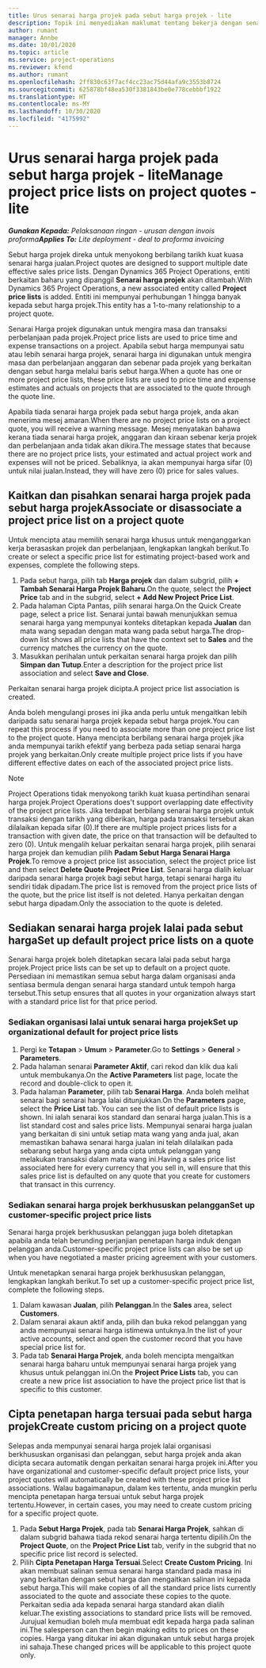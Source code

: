 ```yaml
---
title: Urus senarai harga projek pada sebut harga projek - lite
description: Topik ini menyediakan maklumat tentang bekerja dengan senarai harga projek pada sebut harga. (Sales)
author: rumant
manager: Annbe
ms.date: 10/01/2020
ms.topic: article
ms.service: project-operations
ms.reviewer: kfend
ms.author: rumant
ms.openlocfilehash: 2ff830c63f7acf4cc23ac75d44afa9c3553b8724
ms.sourcegitcommit: 625878bf48ea530f3381843be0e778cebbbf1922
ms.translationtype: HT
ms.contentlocale: ms-MY
ms.lasthandoff: 10/30/2020
ms.locfileid: "4175992"
---
```

# <a name="manage-project-price-lists-on-project-quotes---lite"></a><span data-ttu-id="9d961-104">Urus senarai harga projek pada sebut harga projek - lite</span><span class="sxs-lookup"><span data-stu-id="9d961-104">Manage project price lists on project quotes - lite</span></span>

<span data-ttu-id="9d961-105">_**Gunakan Kepada:** Pelaksanaan ringan - urusan dengan invois proforma_</span><span class="sxs-lookup"><span data-stu-id="9d961-105">_**Applies To:** Lite deployment - deal to proforma invoicing_</span></span>

<span data-ttu-id="9d961-106">Sebut harga projek direka untuk menyokong berbilang tarikh kuat kuasa senarai harga jualan.</span><span class="sxs-lookup"><span data-stu-id="9d961-106">Project quotes are designed to support multiple date effective sales price lists.</span></span> <span data-ttu-id="9d961-107">Dengan Dynamics 365 Project Operations, entiti berkaitan baharu yang dipanggil **Senarai harga projek** akan ditambah.</span><span class="sxs-lookup"><span data-stu-id="9d961-107">With Dynamics 365 Project Operations, a new associated entity called **Project price lists** is added.</span></span> <span data-ttu-id="9d961-108">Entiti ini mempunyai perhubungan 1 hingga banyak kepada sebut harga projek.</span><span class="sxs-lookup"><span data-stu-id="9d961-108">This entity has a 1-to-many relationship to a project quote.</span></span>

<span data-ttu-id="9d961-109">Senarai Harga projek digunakan untuk mengira masa dan transaksi perbelanjaan pada projek.</span><span class="sxs-lookup"><span data-stu-id="9d961-109">Project price lists are used to price time and expense transactions on a project.</span></span> <span data-ttu-id="9d961-110">Apabila sebut harga mempunyai satu atau lebih senarai harga projek, senarai harga ini digunakan untuk mengira masa dan perbelanjaan anggaran dan sebenar pada projek yang berkaitan dengan sebut harga melalui baris sebut harga.</span><span class="sxs-lookup"><span data-stu-id="9d961-110">When a quote has one or more project price lists, these price lists are used to price time and expense estimates and actuals on projects that are associated to the quote through the quote line.</span></span>

<span data-ttu-id="9d961-111">Apabila tiada senarai harga projek pada sebut harga projek, anda akan menerima mesej amaran.</span><span class="sxs-lookup"><span data-stu-id="9d961-111">When there are no project price lists on a project quote, you will receive a warning message.</span></span> <span data-ttu-id="9d961-112">Mesej menyatakan bahawa kerana tiada senarai harga projek, anggaran dan kiraan sebenar kerja projek dan perbelanjaan anda tidak akan dikira.</span><span class="sxs-lookup"><span data-stu-id="9d961-112">The message states that because there are no project price lists, your estimated and actual project work and expenses will not be priced.</span></span> <span data-ttu-id="9d961-113">Sebaliknya, ia akan mempunyai harga sifar (0) untuk nilai jualan.</span><span class="sxs-lookup"><span data-stu-id="9d961-113">Instead, they will have zero (0) price for sales values.</span></span>

## <a name="associate-or-disassociate-a-project-price-list-on-a-project-quote"></a><span data-ttu-id="9d961-114">Kaitkan dan pisahkan senarai harga projek pada sebut harga projek</span><span class="sxs-lookup"><span data-stu-id="9d961-114">Associate or disassociate a project price list on a project quote</span></span>

<span data-ttu-id="9d961-115">Untuk mencipta atau memilih senarai harga khusus untuk menganggarkan kerja berasaskan projek dan perbelanjaan, lengkapkan langkah berikut.</span><span class="sxs-lookup"><span data-stu-id="9d961-115">To create or select a specific price list for estimating project-based work and expenses, complete the following steps.</span></span>

1. <span data-ttu-id="9d961-116">Pada sebut harga, pilih tab **Harga projek** dan dalam subgrid, pilih **+ Tambah Senarai Harga Projek Baharu**.</span><span class="sxs-lookup"><span data-stu-id="9d961-116">On the quote, select the **Project Price** tab and in the subgrid, select **+ Add New Project Price List**.</span></span>
2. <span data-ttu-id="9d961-117">Pada halaman Cipta Pantas, pilih senarai harga.</span><span class="sxs-lookup"><span data-stu-id="9d961-117">On the Quick Create page, select a price list.</span></span> <span data-ttu-id="9d961-118">Senarai juntai bawah menunjukkan semua senarai harga yang mempunyai konteks ditetapkan kepada **Jualan** dan mata wang sepadan dengan mata wang pada sebut harga.</span><span class="sxs-lookup"><span data-stu-id="9d961-118">The drop-down list shows all price lists that have the context set to **Sales** and the currency matches the currency on the quote.</span></span>
4. <span data-ttu-id="9d961-119">Masukkan perihalan untuk perkaitan senarai harga projek dan pilih **Simpan dan Tutup**.</span><span class="sxs-lookup"><span data-stu-id="9d961-119">Enter a description for the project price list association and select **Save and Close**.</span></span>

<span data-ttu-id="9d961-120">Perkaitan senarai harga projek dicipta.</span><span class="sxs-lookup"><span data-stu-id="9d961-120">A project price list association is created.</span></span>

<span data-ttu-id="9d961-121">Anda boleh mengulangi proses ini jika anda perlu untuk mengaitkan lebih daripada satu senarai harga projek kepada sebut harga projek.</span><span class="sxs-lookup"><span data-stu-id="9d961-121">You can repeat this process if you need to associate more than one project price list to the project quote.</span></span> <span data-ttu-id="9d961-122">Hanya mencipta berbilang senarai harga projek jika anda mempunyai tarikh efektif yang berbeza pada setiap senarai harga projek yang berkaitan.</span><span class="sxs-lookup"><span data-stu-id="9d961-122">Only create multiple project price lists if you have different effective dates on each of the associated project price lists.</span></span>

> [!NOTE]
> <span data-ttu-id="9d961-123">Project Operations tidak menyokong tarikh kuat kuasa pertindihan senarai harga projek.</span><span class="sxs-lookup"><span data-stu-id="9d961-123">Project Operations does't support overlapping date effectivity of the project price lists.</span></span> <span data-ttu-id="9d961-124">Jika terdapat berbilang senarai harga projek untuk transaksi dengan tarikh yang diberikan, harga pada transaksi tersebut akan dilalaikan kepada sifar (0).</span><span class="sxs-lookup"><span data-stu-id="9d961-124">If there are multiple project prices lists for a transaction with given date, the price on that transaction will be defaulted to zero (0).</span></span>
<span data-ttu-id="9d961-125">Untuk mengalih keluar perkaitan senarai harga projek, pilih senarai harga projek dan kemudian pilih **Padam Sebut Harga Senarai Harga Projek**.</span><span class="sxs-lookup"><span data-stu-id="9d961-125">To remove a project price list association, select the project price list and then select **Delete Quote Project Price List**.</span></span> <span data-ttu-id="9d961-126">Senarai harga dialih keluar daripada senarai harga projek bagi sebut harga, tetapi senarai harga itu sendiri tidak dipadam.</span><span class="sxs-lookup"><span data-stu-id="9d961-126">The price list is removed from the project price lists of the quote, but the price list itself is not deleted.</span></span> <span data-ttu-id="9d961-127">Hanya perkaitan dengan sebut harga dipadam.</span><span class="sxs-lookup"><span data-stu-id="9d961-127">Only the association to the quote is deleted.</span></span>

## <a name="set-up-default-project-price-lists-on-a-quote"></a><span data-ttu-id="9d961-128">Sediakan senarai harga projek lalai pada sebut harga</span><span class="sxs-lookup"><span data-stu-id="9d961-128">Set up default project price lists on a quote</span></span>

<span data-ttu-id="9d961-129">Senarai harga projek boleh ditetapkan secara lalai pada sebut harga projek.</span><span class="sxs-lookup"><span data-stu-id="9d961-129">Project price lists can be set up to default on a project quote.</span></span> <span data-ttu-id="9d961-130">Persediaan ini memastikan semua sebut harga dalam organisasi anda sentiasa bermula dengan senarai harga standard untuk tempoh harga tersebut.</span><span class="sxs-lookup"><span data-stu-id="9d961-130">This setup ensures that all quotes in your organization always start with a standard price list for that price period.</span></span>

### <a name="set-up-organizational-default-for-project-price-lists"></a><span data-ttu-id="9d961-131">Sediakan organisasi lalai untuk senarai harga projek</span><span class="sxs-lookup"><span data-stu-id="9d961-131">Set up organizational default for project price lists</span></span>

1. <span data-ttu-id="9d961-132">Pergi ke **Tetapan** > **Umum** > **Parameter**.</span><span class="sxs-lookup"><span data-stu-id="9d961-132">Go to **Settings** > **General** > **Parameters**.</span></span>
2. <span data-ttu-id="9d961-133">Pada halaman senarai **Parameter Aktif**, cari rekod dan klik dua kali untuk membukanya.</span><span class="sxs-lookup"><span data-stu-id="9d961-133">On the **Active Parameters** list page, locate the record and double-click to open it.</span></span> 
3. <span data-ttu-id="9d961-134">Pada halaman **Parameter**, pilih tab **Senarai Harga**. Anda boleh melihat senarai bagi senarai harga lalai ditunjukkan.</span><span class="sxs-lookup"><span data-stu-id="9d961-134">On the **Parameters** page, select the **Price List** tab. You can see the list of default price lists is shown.</span></span> <span data-ttu-id="9d961-135">Ini ialah senarai kos standard dan senarai harga jualan.</span><span class="sxs-lookup"><span data-stu-id="9d961-135">This is a list standard cost and sales price lists.</span></span> <span data-ttu-id="9d961-136">Mempunyai senarai harga jualan yang berkaitan di sini untuk setiap mata wang yang anda jual, akan memastikan bahawa senarai harga jualan ini telah dilalaikan pada sebarang sebut harga yang anda cipta untuk pelanggan yang melakukan transaksi dalam mata wang ini.</span><span class="sxs-lookup"><span data-stu-id="9d961-136">Having a sales price list associated here for every currency that you sell in, will ensure that this sales price list is defaulted on any quote that you create for customers that transact in this currency.</span></span>

### <a name="set-up-customer-specific-project-price-lists"></a><span data-ttu-id="9d961-137">Sediakan senarai harga projek berkhususkan pelanggan</span><span class="sxs-lookup"><span data-stu-id="9d961-137">Set up customer-specific project price lists</span></span>

<span data-ttu-id="9d961-138">Senarai harga projek berkhususkan pelanggan juga boleh ditetapkan apabila anda telah berunding perjanjian penetapan harga induk dengan pelanggan anda.</span><span class="sxs-lookup"><span data-stu-id="9d961-138">Customer-specific project price lists can also be set up when you have negotiated a master pricing agreement with your customers.</span></span>

<span data-ttu-id="9d961-139">Untuk menetapkan senarai harga projek berkhususkan pelanggan, lengkapkan langkah berikut.</span><span class="sxs-lookup"><span data-stu-id="9d961-139">To set up a customer-specific project price list, complete the following steps.</span></span>

1. <span data-ttu-id="9d961-140">Dalam kawasan **Jualan**, pilih **Pelanggan**.</span><span class="sxs-lookup"><span data-stu-id="9d961-140">In the **Sales** area, select **Customers**.</span></span>
2. <span data-ttu-id="9d961-141">Dalam senarai akaun aktif anda, pilih dan buka rekod pelanggan yang anda mempunyai senarai harga istimewa untuknya.</span><span class="sxs-lookup"><span data-stu-id="9d961-141">In the list of your active accounts, select and open the customer record that you have special price list for.</span></span>
3. <span data-ttu-id="9d961-142">Pada tab **Senarai Harga Projek**, anda boleh mencipta mengaitkan senarai harga baharu untuk mempunyai senarai harga projek yang khusus untuk pelanggan ini.</span><span class="sxs-lookup"><span data-stu-id="9d961-142">On the **Project Price Lists** tab, you can create a new price list association to have the project price list that is specific to this customer.</span></span>

## <a name="create-custom-pricing-on-a-project-quote"></a><span data-ttu-id="9d961-143">Cipta penetapan harga tersuai pada sebut harga projek</span><span class="sxs-lookup"><span data-stu-id="9d961-143">Create custom pricing on a project quote</span></span>

<span data-ttu-id="9d961-144">Selepas anda mempunyai senarai harga projek lalai organisasi berkhususkan organisasi dan pelanggan, sebut harga projek anda akan dicipta secara automatik dengan perkaitan senarai harga projek ini.</span><span class="sxs-lookup"><span data-stu-id="9d961-144">After you have organizational and customer-specific default project price lists, your project quotes will automatically be created with these project price list associations.</span></span> <span data-ttu-id="9d961-145">Walau bagaimanapun, dalam kes tertentu, anda mungkin perlu mencipta penetapan harga tersuai untuk sebut harga projek tertentu.</span><span class="sxs-lookup"><span data-stu-id="9d961-145">However, in certain cases, you may need to create custom pricing for a specific project quote.</span></span> 

1. <span data-ttu-id="9d961-146">Pada **Sebut Harga Projek**, pada tab **Senarai Harga Projek**, sahkan di dalam subgrid bahawa tiada rekod senarai harga tertentu dipilih.</span><span class="sxs-lookup"><span data-stu-id="9d961-146">On the **Project Quote**, on the **Project Price List** tab, verify in the subgrid that no specific price list record is selected.</span></span>
2. <span data-ttu-id="9d961-147">Pilih **Cipta Penetapan Harga Tersuai**.</span><span class="sxs-lookup"><span data-stu-id="9d961-147">Select **Create Custom Pricing**.</span></span> <span data-ttu-id="9d961-148">Ini akan membuat salinan semua senarai harga standard pada masa ini yang berkaitan dengan sebut harga dan mengaitkan salinan ini kepada sebut harga.</span><span class="sxs-lookup"><span data-stu-id="9d961-148">This will make copies of all the standard price lists currently associated to the quote and associate these copies to the quote.</span></span> <span data-ttu-id="9d961-149">Perkaitan sedia ada kepada senarai harga standard akan dialih keluar.</span><span class="sxs-lookup"><span data-stu-id="9d961-149">The existing associations to standard price lists will be removed.</span></span> <span data-ttu-id="9d961-150">Jurujual kemudian boleh mula membuat edit kepada harga pada salinan ini.</span><span class="sxs-lookup"><span data-stu-id="9d961-150">The salesperson can then begin making edits to prices on these copies.</span></span> <span data-ttu-id="9d961-151">Harga yang ditukar ini akan digunakan untuk sebut harga projek ini sahaja.</span><span class="sxs-lookup"><span data-stu-id="9d961-151">These changed prices will be applicable to this project quote only.</span></span>
